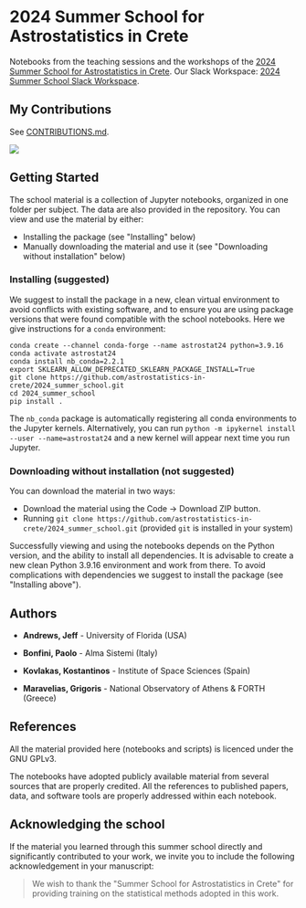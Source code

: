 # 2024 Summer School for Astrostatistics in Crete

Notebooks from the teaching sessions and the workshops of the
[2024 Summer School for Astrostatistics in Crete](https://astro.physics.uoc.gr/Conferences/Astrostatistics_School_Crete_2024/).
Our Slack Workspace: [2024 Summer School Slack Workspace](https://astrostatisti-jhf5657.slack.com).

## My Contributions

See [CONTRIBUTIONS.md](CONTRIBUTIONS.md).

![](https://upload.wikimedia.org/wikipedia/commons/e/e7/KNN_decision_surface_animation.gif)

## Getting Started

The school material is a collection of Jupyter notebooks, organized in one
folder per subject. The data are also provided in the repository. You can view
and use the material by either:
* Installing the package (see "Installing" below)
* Manually downloading the material and use it (see "Downloading without installation" below)

### Installing (suggested)

We suggest to install the package in a new, clean virtual environment to avoid conflicts with existing software, and
to ensure you are using package versions that were found compatible with the school notebooks. Here we give instructions
for a `conda` environment:

```
conda create --channel conda-forge --name astrostat24 python=3.9.16
conda activate astrostat24
conda install nb_conda=2.2.1
export SKLEARN_ALLOW_DEPRECATED_SKLEARN_PACKAGE_INSTALL=True
git clone https://github.com/astrostatistics-in-crete/2024_summer_school.git
cd 2024_summer_school
pip install .
```

The `nb_conda` package is automatically registering all conda environments to
the Jupyter kernels. Alternatively, you can run `python -m ipykernel install --user --name=astrostat24` and a new
kernel will appear next time you run Jupyter.

### Downloading without installation (not suggested)

You can download the material in two ways:
* Download the material using the Code -> Download ZIP button.
* Running `git clone https://github.com/astrostatistics-in-crete/2024_summer_school.git` (provided `git` is installed in your system)

Successfully viewing and using the notebooks depends on the Python version, and 
the ability to install all dependencies. It is advisable to create a new clean
Python 3.9.16 environment and work from there. To avoid complications with
dependencies we suggest to install the package (see "Installing above").

## Authors

* **Andrews, Jeff** - University of Florida (USA)

* **Bonfini, Paolo** - Alma Sistemi (Italy)

* **Kovlakas, Kostantinos** - Institute of Space Sciences (Spain)

* **Maravelias, Grigoris** - National Observatory of Athens & FORTH (Greece)

## References

All the material provided here (notebooks and scripts) is licenced
under the GNU GPLv3.

The notebooks have adopted publicly available material from several sources
that are properly credited. All the references to published papers, data, and
software tools are properly addressed within each notebook.

## Acknowledging the school

If the material you learned through this summer school directly and
significantly contributed to your work, we invite you to include the
following acknowledgement in your manuscript:

> We wish to thank the "Summer School for Astrostatistics in Crete" for providing training on the statistical methods adopted in this work.
